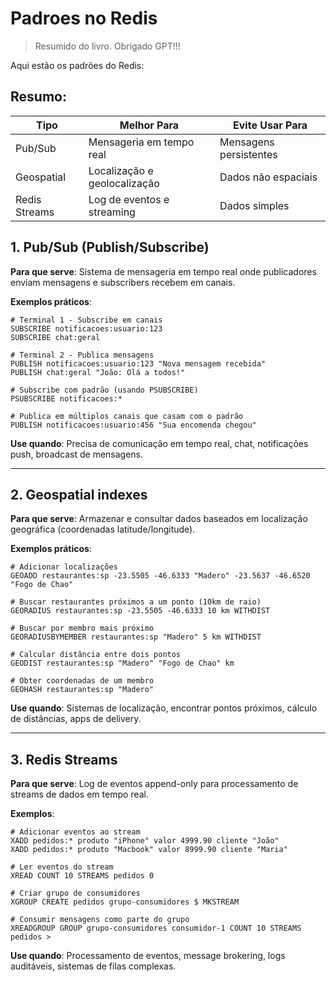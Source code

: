 # Padroes no Redis

> Resumido do livro.
> Obrigado GPT!!!

Aqui estão os padrões do Redis:

## Resumo:

| Tipo               | Melhor Para                  | Evite Usar Para          |
|--------------------|------------------------------|--------------------------|
| Pub/Sub            | Mensageria em tempo real     | Mensagens persistentes   |
| Geospatial         | Localização e geolocalização | Dados não espaciais      |
| Redis Streams      | Log de eventos e streaming   | Dados simples            |

## 1. Pub/Sub (Publish/Subscribe)

**Para que serve**: Sistema de mensageria em tempo real onde publicadores enviam mensagens e subscribers recebem em canais.

**Exemplos práticos**:
```redis
# Terminal 1 - Subscribe em canais
SUBSCRIBE notificacoes:usuario:123
SUBSCRIBE chat:geral

# Terminal 2 - Publica mensagens
PUBLISH notificacoes:usuario:123 "Nova mensagem recebida"
PUBLISH chat:geral "João: Olá a todos!"

# Subscribe com padrão (usando PSUBSCRIBE)
PSUBSCRIBE notificacoes:*

# Publica em múltiplos canais que casam com o padrão
PUBLISH notificacoes:usuario:456 "Sua encomenda chegou"
```

**Use quando**: Precisa de comunicação em tempo real, chat, notificações push, broadcast de mensagens.

---

## 2. Geospatial indexes

**Para que serve**: Armazenar e consultar dados baseados em localização geográfica (coordenadas latitude/longitude).

**Exemplos práticos**:
```redis
# Adicionar localizações
GEOADD restaurantes:sp -23.5505 -46.6333 "Madero" -23.5637 -46.6520 "Fogo de Chao"

# Buscar restaurantes próximos a um ponto (10km de raio)
GEORADIUS restaurantes:sp -23.5505 -46.6333 10 km WITHDIST

# Buscar por membro mais próximo
GEORADIUSBYMEMBER restaurantes:sp "Madero" 5 km WITHDIST

# Calcular distância entre dois pontos
GEODIST restaurantes:sp "Madero" "Fogo de Chao" km

# Obter coordenadas de um membro
GEOHASH restaurantes:sp "Madero"
```

**Use quando**: Sistemas de localização, encontrar pontos próximos, cálculo de distâncias, apps de delivery.

---

## 3. Redis Streams

**Para que serve**: Log de eventos append-only para processamento de streams de dados em tempo real.

**Exemplos**:
```redis
# Adicionar eventos ao stream
XADD pedidos:* produto "iPhone" valor 4999.90 cliente "João"
XADD pedidos:* produto "Macbook" valor 8999.90 cliente "Maria"

# Ler eventos do stream
XREAD COUNT 10 STREAMS pedidos 0

# Criar grupo de consumidores
XGROUP CREATE pedidos grupo-consumidores $ MKSTREAM

# Consumir mensagens como parte do grupo
XREADGROUP GROUP grupo-consumidores consumidor-1 COUNT 10 STREAMS pedidos >
```

**Use quando**: Processamento de eventos, message brokering, logs auditáveis, sistemas de filas complexas.